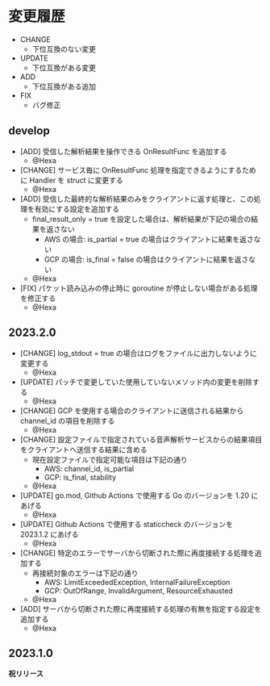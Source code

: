# 変更履歴

- CHANGE
    - 下位互換のない変更
- UPDATE
    - 下位互換がある変更
- ADD
    - 下位互換がある追加
- FIX
    - バグ修正

## develop

- [ADD] 受信した解析結果を操作できる OnResultFunc を追加する
    - @Hexa
- [CHANGE] サービス毎に OnResultFunc 処理を指定できるようにするために Handler を struct に変更する
    - @Hexa
- [ADD] 受信した最終的な解析結果のみをクライアントに返す処理と、この処理を有効にする設定を追加する
    - final_result_only = true を設定した場合は、解析結果が下記の場合の結果を返さない
        - AWS の場合: is_partial = true の場合はクライアントに結果を返さない
        - GCP の場合: is_final = false の場合はクライアントに結果を返さない
    - @Hexa
- [FIX] パケット読み込みの停止時に goroutine が停止しない場合がある処理を修正する
    - @Hexa

## 2023.2.0

- [CHANGE] log_stdout = true の場合はログをファイルに出力しないように変更する
    - @Hexa
- [UPDATE] パッチで変更していた使用していないメソッド内の変更を削除する
    - @Hexa
- [CHANGE] GCP を使用する場合のクライアントに送信される結果から channel_id の項目を削除する
    - @Hexa
- [CHANGE] 設定ファイルで指定されている音声解析サービスからの結果項目をクライアントへ送信する結果に含める
    - 現在設定ファイルで指定可能な項目は下記の通り
        - AWS: channel_id, is_partial
        - GCP: is_final, stability
    - @Hexa
- [UPDATE] go.mod, Github Actions で使用する Go のバージョンを 1.20 にあげる
    - @Hexa
- [UPDATE] Github Actions で使用する staticcheck のバージョンを 2023.1.2 にあげる
    - @Hexa
- [CHANGE] 特定のエラーでサーバから切断された際に再度接続する処理を追加する
    - 再接続対象のエラーは下記の通り
        - AWS: LimitExceededException, InternalFailureException
        - GCP: OutOfRange, InvalidArgument, ResourceExhausted
    - @Hexa
- [ADD] サーバから切断された際に再度接続する処理の有無を指定する設定を追加する
    - @Hexa

## 2023.1.0

**祝リリース**

